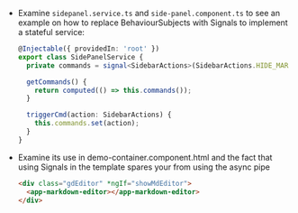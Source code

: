 - Examine `sidepanel.service.ts` and `side-panel.component.ts` to see an example on how to replace BehaviourSubjects with Signals to implement a stateful service:

  ```typescript
  @Injectable({ providedIn: 'root' })
  export class SidePanelService {
    private commands = signal<SidebarActions>(SidebarActions.HIDE_MARKDOWN);

    getCommands() {
      return computed(() => this.commands());
    }

    triggerCmd(action: SidebarActions) {
      this.commands.set(action);
    }
  }
  ```

- Examine its use in demo-container.component.html and the fact that using Signals in the template spares your from using the async pipe

  ```html
  <div class="gdEditor" *ngIf="showMdEditor">
    <app-markdown-editor></app-markdown-editor>
  </div>
  ```
